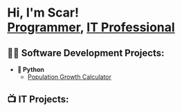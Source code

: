 <h1>Hi, I'm Scar! <br/><a href="https://github.com/LoveRedScarlett?tab=repositories">Programmer</a>, <a href="https://www.linkedin.com/in/scar-maxwell-714888245/">IT Professional</a>
<h2>👨‍💻 Software Development Projects:</h2>

- <b> 🐍 Python</b>
  - [Population Growth Calculator](https://github.com/LoveRedScarlett/City_Population_Calculator)
<h2>📺 IT Projects: </h2>

<!--
**joshmadakor1/joshmadakor1** is a ✨ _special_ ✨ repository because its `README.md` (this file) appears on your GitHub profile.

Here are some ideas to get you started:

- 🔭 I’m currently working on ...
- 🌱 I’m currently learning ...
- 👯 I’m looking to collaborate on ...
- 🤔 I’m looking for help with ...
- 💬 Ask me about ...
- 📫 How to reach me: ...
- 😄 Pronouns: ...
- ⚡ Fun fact: ...
-->
